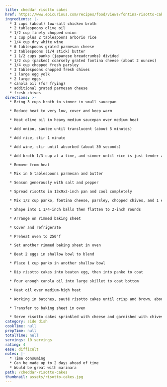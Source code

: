 ```yaml
---
title: cheddar risotto cakes
href: https://www.epicurious.com/recipes/food/views/fontina-risotto-cakes-with-fresh-chives-231263
ingredients: |-
  * 3 cups (about) low-salt chicken broth
  * 2 tablespoons olive oil
  * 1/2 cup finely chopped onion
  * 1 cup plus 2 tablespoons arborio rice
  * 1/4 cup dry white wine
  * 6 tablespoons grated parmesan cheese
  * 2 tablespoons (1/4 stick) butter
  * 1 1/2 cups panko (japanese breadcrumbs) divided
  * 1/2 cup (packed) coarsely grated fontina cheese (about 2 ounces)
  * 1/4 cup chopped fresh parsley
  * 3 tablespoons chopped fresh chives
  * 1 large egg yolk
  * 2 large eggs
  * canola oil (for frying)
  * additional grated parmesan cheese
  * fresh chives
directions: >-
  * Bring 3 cups broth to simmer in small saucepan

  * Reduce heat to very low, cover and keep warm

  * Heat olive oil in heavy medium saucepan over medium heat

  * Add onion, sautee until translucent (about 5 minutes)

  * Add rice, stir 1 minute

  * Add wine, stir until absorbed (about 30 seconds)

  * Add broth 1/3 cup at a time, and simmer until rice is just tender and risotto is creamy allowing broth to be absorbed before adding more and stirring often (about 18 minutes)

  * Remove from heat

  * Mix in 6 tablespoons parmesan and butter

  * Season generously with salt and pepper

  * Spread risotto in 13x9x2-inch pan and cool completely

  * Mix 1/2 cup panko, fontina cheese, parsley, chopped chives, and 1 egg yolk into risotto

  * Shape into 1 1/4-inch balls then flatten to 2-inch rounds

  * Arrange on rimmed baking sheet

  * Cover and refrigerate

  * Preheat oven to 250°f

  * Set another rimmed baking sheet in oven

  * Beat 2 eggs in shallow bowl to blend

  * Place 1 cup panko in another shallow bowl

  * Dip risotto cakes into beaten egg, then into panko to coat

  * Pour enough canola oil into large skillet to coat bottom

  * Heat oil over medium-high heat

  * Working in batches, sauté risotto cakes until crisp and brown, about 2 1/2 minutes per side

  * Transfer to baking sheet in oven

  * Serve risotto cakes sprinkled with cheese and garnished with chives
category: side dish
cookTime: null
prepTime: null
totalTime: null
servings: 10 servings
rating: 4
ease: difficult
notes: |-
  * Time consuming
  * Can be made up to 2 days ahead of time
  * Would be great with marinara
path: /cheddar-risotto-cakes
thumbnail: assets/risotto-cakes.jpg
---
```

